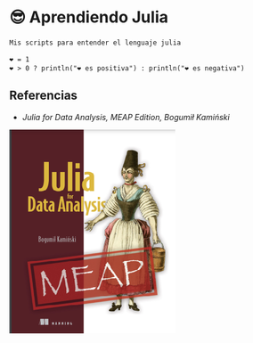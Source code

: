 # 😎 Aprendiendo Julia

`Mis scripts para entender el lenguaje julia`

```{julia}
❤️ = 1
❤️ > 0 ? println("❤️ es positiva") : println("❤️ es negativa")
```

## Referencias 

- *Julia for Data Analysis, MEAP Edition, Bogumił Kamiński*

![book](img/book1.png)